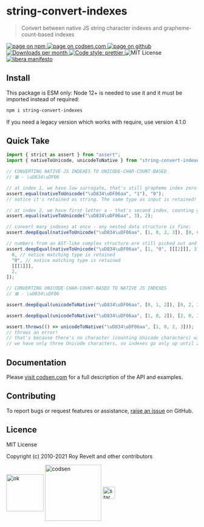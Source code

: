 # string-convert-indexes

> Convert between native JS string character indexes and grapheme-count-based indexes

<div class="package-badges">
  <a href="https://www.npmjs.com/package/string-convert-indexes" rel="nofollow noreferrer noopener">
    <img src="https://img.shields.io/badge/-npm-blue?style=flat-square" alt="page on npm">
  </a>
  <a href="https://codsen.com/os/string-convert-indexes" rel="nofollow noreferrer noopener">
    <img src="https://img.shields.io/badge/-codsen-blue?style=flat-square" alt="page on codsen.com">
  </a>
  <a href="https://github.com/codsen/codsen/tree/main/packages/string-convert-indexes" rel="nofollow noreferrer noopener">
    <img src="https://img.shields.io/badge/-github-blue?style=flat-square" alt="page on github">
  </a>
  <a href="https://npmcharts.com/compare/string-convert-indexes?interval=30" rel="nofollow noreferrer noopener" target="_blank">
    <img src="https://img.shields.io/npm/dm/string-convert-indexes.svg?style=flat-square" alt="Downloads per month">
  </a>
  <a href="https://prettier.io" rel="nofollow noreferrer noopener" target="_blank">
    <img src="https://img.shields.io/badge/code_style-prettier-brightgreen.svg?style=flat-square" alt="Code style: prettier">
  </a>
  <img src="https://img.shields.io/badge/licence-MIT-brightgreen.svg?style=flat-square" alt="MIT License">
  <a href="https://liberamanifesto.com" rel="nofollow noreferrer noopener" target="_blank">
    <img src="https://img.shields.io/badge/libera-manifesto-lightgrey.svg?style=flat-square" alt="libera manifesto">
  </a>
</div>

## Install

This package is ESM only: Node 12+ is needed to use it and it must be imported instead of required:

```bash
npm i string-convert-indexes
```

If you need a legacy version which works with require, use version 4.1.0

## Quick Take

```js
import { strict as assert } from "assert";
import { nativeToUnicode, unicodeToNative } from "string-convert-indexes";

// CONVERTING NATIVE JS INDEXES TO UNICODE-CHAR-COUNT-BASED
// 𝌆 - \uD834\uDF06

// at index 1, we have low surrogate, that's still grapheme index zero
assert.equal(nativeToUnicode("\uD834\uDF06aa", "1"), "0");
// notice it's retained as string. The same type as input is retained!

// at index 2, we have first letter a - that's second index, counting graphemes
assert.equal(nativeToUnicode("\uD834\uDF06aa", 3), 2);

// convert many indexes at once - any nested data structure is fine:
assert.deepEqual(nativeToUnicode("\uD834\uDF06aa", [1, 0, 2, 3]), [0, 0, 1, 2]);

// numbers from an AST-like complex structure are still picked out and converted:
assert.deepEqual(nativeToUnicode("\uD834\uDF06aa", [1, "0", [[[2]]], 3]), [
  0, // notice matching type is retained
  "0", // notice matching type is retained
  [[[1]]],
  2,
]);

// CONVERTING UNICODE-CHAR-COUNT-BASED TO NATIVE JS INDEXES
// 𝌆 - \uD834\uDF06

assert.deepEqual(unicodeToNative("\uD834\uDF06aa", [0, 1, 2]), [0, 2, 3]);

assert.deepEqual(unicodeToNative("\uD834\uDF06aa", [1, 0, 2]), [2, 0, 3]);

assert.throws(() => unicodeToNative("\uD834\uDF06aa", [1, 0, 2, 3]));
// throws an error!
// that's because there's no character (counting Unicode characters) with index 3
// we have only three Unicode characters, so indexes go only up until 2
```

## Documentation

Please [visit codsen.com](https://codsen.com/os/string-convert-indexes/) for a full description of the API and examples.

## Contributing

To report bugs or request features or assistance, [raise an issue](https://github.com/codsen/codsen/issues/new/choose) on GitHub.

## Licence

MIT License

Copyright (c) 2010-2021 Roy Revelt and other contributors

<img src="https://codsen.com/images/png-codsen-ok.png" width="98" alt="ok" align="center"> <img src="https://codsen.com/images/png-codsen-1.png" width="148" alt="codsen" align="center"> <img src="https://codsen.com/images/png-codsen-star-small.png" width="32" alt="star" align="center">
